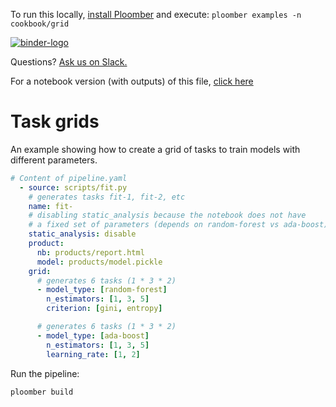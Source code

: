 <!-- start header -->
To run this locally, [install Ploomber](https://docs.ploomber.io/en/latest/get-started/quick-start.html) and execute: `ploomber examples -n cookbook/grid`

[![binder-logo](https://raw.githubusercontent.com/ploomber/projects/master/_static/open-in-jupyterlab.svg)](https://binder.ploomber.io/v2/gh/ploomber/binder-env/main?urlpath=git-pull%3Frepo%3Dhttps%253A%252F%252Fgithub.com%252Fploomber%252Fprojects%26urlpath%3Dlab%252Ftree%252Fprojects%252Fcookbook/grid%252FREADME.ipynb%26branch%3Dmaster)

Questions? [Ask us on Slack.](https://ploomber.io/community/)

For a notebook version (with outputs) of this file, [click here](https://github.com/ploomber/projects/blob/master/cookbook/grid/README.ipynb)
<!-- end header -->



# Task grids

<!-- start description -->
An example showing how to create a grid of tasks to train models with different parameters.
<!-- end description -->

<!-- #md -->
```yaml
# Content of pipeline.yaml
  - source: scripts/fit.py
    # generates tasks fit-1, fit-2, etc
    name: fit-
    # disabling static_analysis because the notebook does not have
    # a fixed set of parameters (depends on random-forest vs ada-boost)
    static_analysis: disable
    product:
      nb: products/report.html
      model: products/model.pickle
    grid:
      # generates 6 tasks (1 * 3 * 2)
      - model_type: [random-forest]
        n_estimators: [1, 3, 5]
        criterion: [gini, entropy]

      # generates 6 tasks (1 * 3 * 2)
      - model_type: [ada-boost]
        n_estimators: [1, 3, 5]
        learning_rate: [1, 2]
```
<!-- #endmd -->

Run the pipeline:

```sh
ploomber build
```
